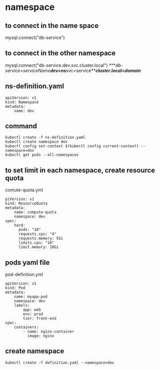 # namespace

## to connect in the name space
mysql.connect("db-service")

## to connect in the other namespace
mysql.connect("db-service.dev.svc.cluster.local")
****db-service=serviceName*****dev=ns******svc=service*****cluster.local=domain***

## ns-definition.yaml
```
apiVersion: v1
kind: Namespace
metadata:
    name: dev
```
## command
```
kubectl create -f ns-definition.yaml
kubectl create namespace dev
kubectl config set-context $(kubectl config current-context) --namespace=dev
kubectl get pods --all-namespaces
```

## to set limit in each namespace, create resource quota
comute-quota.yml
```
piVersion: v1
kind: ResourceQuota
metadata:
    name: compute-quota
    namespace: dev
spec:
    hard:
      pods: "10"
      requests.cpu: "4"
      requests.memory: 5Gi
      limits.cpu: "10"
      limit.memory: 10Gi
```

## pods yaml file
pod-definition.yml
```
apiVersion: v1
kind: Pod
metadata:
    name: myapp-pod
    namespace: dev
    labels:
        app: web
        env: prod
        tier: front-end
spec:
    containers:
        - name: nginx-container
          image: nginx
```

## create namespace
```
kubectl create -f definition.yaml --namespace=dev
```